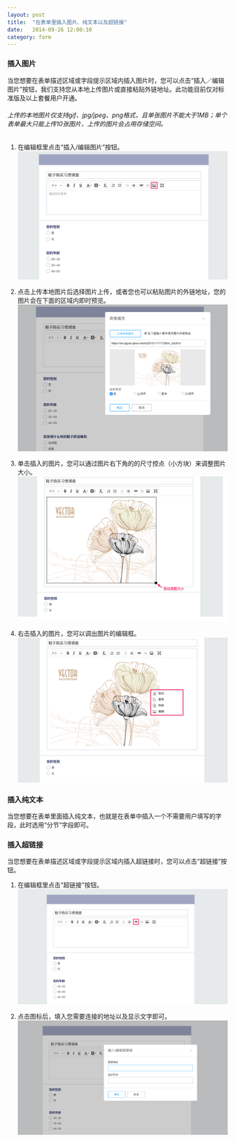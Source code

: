 ```yaml
---
layout: post
title:  "在表单里插入图片、纯文本以及超链接"
date:   2014-09-26 12:00:10
category: form
---
```


### 插入图片
当您想要在表单描述区域或字段提示区域内插入图片时，您可以点击“插入／编辑图片”按钮，我们支持您从本地上传图片或直接粘贴外链地址。此功能目前仅对标准版及以上套餐用户开通。

###### 上传的本地图片仅支持gif、jpg/jpeg、png格式，且单张图片不能大于1MB；单个表单最大只能上传10张图片，上传的图片会占用存储空间。

1. 在编辑框里点击“插入/编辑图片”按钮。
	![](/images/form-editing-insert-pics-1.png)

2. 点击上传本地图片后选择图片上传，或者您也可以粘贴图片的外链地址，您的图片会在下面的区域内即时预览。
	![](/images/form-editing-insert-pics-2.png)

3. 单击插入的图片，您可以通过图片右下角的的尺寸控点（小方块）来调整图片大小。
    ![](/images/form-editing-insert-pics-3.png)

4. 右击插入的图片，您可以调出图片的编辑框。
    ![](/images/form-editing-insert-pics-4.png)

### 插入纯文本
当您想要在表单里面插入纯文本，也就是在表单中插入一个不需要用户填写的字段，此时选用“分节”字段即可。

### 插入超链接
当您想要在表单描述区域或字段提示区域内插入超链接时，您可以点击“超链接”按钮。

1. 在编辑框里点击“超链接”按钮。
	![](/images/form-editing-insert-pics-5.png)

2. 点击图标后，填入您需要连接的地址以及显示文字即可。
	![](/images/form-editing-insert-pics-6.png)

